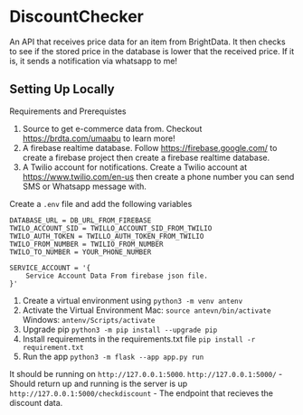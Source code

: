 # DiscountChecker
An API that receives price data for an item from BrightData. It then checks to see if the stored price in the database is lower that the received price. If it is, it sends a notification via whatsapp to me!

## Setting Up Locally
Requirements and Prerequistes
1. Source to get e-commerce data from. Checkout https://brdta.com/umaabu to learn more! 
2. A firebase realtime database. Follow https://firebase.google.com/ to create a firebase project then create a firebase realtime database.
3. A Twilio account for notifications. Create a Twilio account at https://www.twilio.com/en-us then create a phone number you can send SMS or Whatsapp message with. 

Create a `.env` file and add the following variables

```
DATABASE_URL = DB_URL_FROM_FIREBASE
TWILO_ACCOUNT_SID = TWILLO_ACCOUNT_SID_FROM_TWILIO
TWILO_AUTH_TOKEN = TWILLO_AUTH_TOKEN_FROM_TWILIO
TWILO_FROM_NUMBER = TWILIO_FROM_NUMBER
TWILO_TO_NUMBER = YOUR_PHONE_NUMBER

SERVICE_ACCOUNT = '{
    Service Account Data From firebase json file. 
}'
```

1. Create a virtual environment using `python3 -m venv antenv`
2. Activate the Virtual Environment Mac: `source antevn/bin/activate` Windows: `antenv/Scripts/activate`
3. Upgrade pip `python3 -m pip install --upgrade pip`
4. Install requirements in the requirements.txt file `pip install -r requirement.txt`
5. Run the app `python3 -m flask --app app.py run`

It should be running on `http://127.0.0.1:5000`.
`http://127.0.0.1:5000/` - Should return up and running is the server is up
`http://127.0.0.1:5000/checkdiscount` - The endpoint that recieves the discount data.

